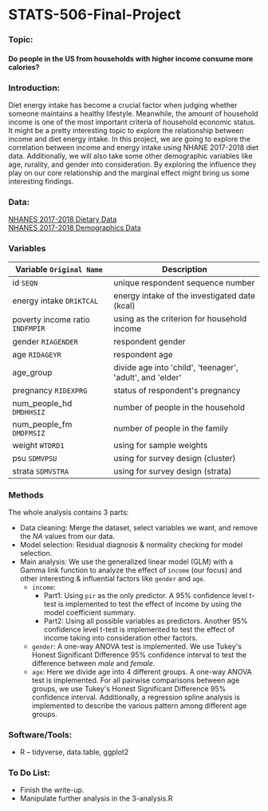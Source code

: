 # STATS-506-Final-Project

### Topic: 
#### Do people in the US from households with higher income consume more calories? 

### Introduction:
Diet energy intake has become a crucial factor when judging whether someone maintains a healthy lifestyle. Meanwhile, the amount of household income is one of the most important criteria of household economic status. It might be a pretty interesting topic to explore the relationship between income and diet energy intake. In this project, we are going to explore the correlation between income and energy intake using NHANE 2017-2018 diet data. Additionally, we will also take some other demographic variables like age, rurality, and gender into consideration.  By exploring the influence they play on our core relationship and the marginal effect might bring us some interesting findings.

### Data:
[NHANES 2017-2018 Dietary Data](https://wwwn.cdc.gov/nchs/nhanes/search/datapage.aspx?Component=Dietary&CycleBeginYear=2017) <br>
[NHANES 2017-2018 Demographics Data](https://wwwn.cdc.gov/nchs/nhanes/search/datapage.aspx?Component=Demographics&CycleBeginYear=2017)


### Variables
Variable `Original Name` | Description
------------ | ------------------------------------------------------------
id `SEQN` | unique respondent sequence number
energy intake `DR1KTCAL` | energy intake of the investigated date (kcal)
poverty income ratio `INDFMPIR` | using as the criterion for household income 
gender `RIAGENDER` | respondent gender
age `RIDAGEYR` | respondent age
age_group | divide age into 'child', 'teenager', 'adult', and 'elder'
pregnancy `RIDEXPRG` | status of respondent's pregnancy
num_people_hd `DMDHHSIZ`| number of people in the household
num_people_fm `DMDFMSIZ`| number of people in the family
weight `WTDRD1` | using for sample weights
psu `SDMVPSU` | using for survey design (cluster)
strata `SDMVSTRA` | using for survey design (strata)

### Methods
The whole analysis contains 3 parts: 

*  Data cleaning: Merge the dataset, select variables we want, and remove the *NA* values from our data.
*  Model selection: Residual diagnosis & normality checking for model selection. 
*  Main analysis: 
We use the generalized linear model (GLM) with a Gamma link function to analyze the effect of `income` (our focus) and other interesting & influential factors like `gender` and `age`.
    * `income`: 
        +  Part1: Using `pir` as the only predictor. A 95% confidence level t-test is implemented to test the effect of income by using the model coefficient summary.
        +  Part2: Using all possible variables as predictors. Another 95% confidence level t-test is implemented to test the effect of income taking into consideration other factors.
    *  `gender`: A one-way ANOVA test is implemented. We use Tukey's Honest Significant Difference 95% confidence interval to test the difference between *male* and *female*.
    *  `age`: Here we divide age into 4 different groups. A one-way ANOVA test is implemented. For all pairwise comparisons between age groups, we use Tukey's Honest Significant Difference 95% confidence interval. Additionally, a regression spline analysis is implemented to describe the various pattern among different age groups.


### Software/Tools:
* R – tidyverse, data.table, ggplot2


### To Do List:
* Finish the write-up.
* Manipulate further analysis in the 3-analysis.R
